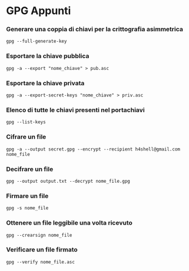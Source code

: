 # GPG Appunti

### Generare una coppia di chiavi per la crittografia asimmetrica
```gpg --full-generate-key```

### Esportare la chiave pubblica
```gpg -a --export "nome_chiave" > pub.asc```

### Esportare la chiave privata
```gpg -a --export-secret-keys "nome_chiave" > priv.asc```

### Elenco di tutte le chiavi presenti nel portachiavi
```gpg --list-keys```

### Cifrare un file
```gpg -a --output secret.gpg --encrypt --recipient h4shell@gmail.com nome_file```

### Decifrare un file
```gpg --output output.txt --decrypt nome_file.gpg```

### Firmare un file
```gpg -s nome_file```

### Ottenere un file leggibile una volta ricevuto
```gpg --crearsign nome_file```

### Verificare un file firmato
```gpg --verify nome_file.asc```


